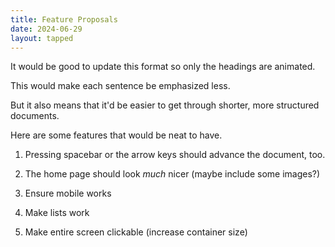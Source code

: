 ```yaml
---
title: Feature Proposals
date: 2024-06-29
layout: tapped
---
```


It would be good to update this format so only the headings are animated.

This would make each sentence be emphasized less. 

But it also means that it'd be easier to get through shorter, more structured
documents.

Here are some features that would be neat to have.

1. Pressing spacebar or the arrow keys should advance the document, too.

2. The home page should look *much* nicer (maybe include some images?)

3. Ensure mobile works

4. Make lists work

5. Make entire screen clickable (increase container size)
